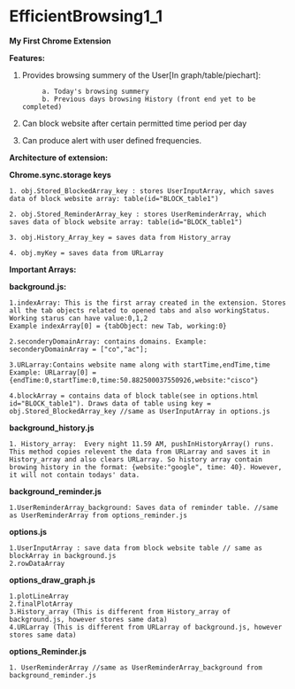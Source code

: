 # EfficientBrowsing1_1

**My First Chrome Extension**

**Features:**

1. Provides browsing summery of the User[In graph/table/piechart]:

            a. Today's browsing summery
            b. Previous days browsing History (front end yet to be completed)
            
2. Can block website after certain permitted time period per day

3. Can produce alert with user defined frequencies.


**Architecture of extension:**

**Chrome.sync.storage keys**

	1. obj.Stored_BlockedArray_key : stores UserInputArray, which saves data of block website array: table(id="BLOCK_table1") 

	2. obj.Stored_ReminderArray_key : stores UserReminderArray, which saves data of block website array: table(id="BLOCK_table1")

	3. obj.History_Array_key = saves data from History_array

	4. obj.myKey = saves data from URLarray

**Important Arrays:**

**background.js:**	

	1.indexArray: This is the first array created in the extension. Stores all the tab objects related to opened tabs and also workingStatus.
	Working starus can have value:0,1,2
	Example indexArray[0] = {tabObject: new Tab, working:0}

	2.seconderyDomainArray: contains domains. Example: seconderyDomainArray = ["co","ac"];

	3.URLarray:Contains website name along with startTime,endTime,time 
	Example: URLarray[0] = {endTime:0,startTime:0,time:50.882500037550926,website:"cisco"}

	4.blockArray = contains data of block table(see in options.html id="BLOCK_table1"). Draws data of table using key = obj.Stored_BlockedArray_key //same as UserInputArray in options.js

**background_history.js**	

	1. History_array:  Every night 11.59 AM, pushInHistoryArray() runs. This method copies relevent the data from URLarray and saves it in History_array and also clears URLarray. So history array contain browing history in the format: {website:"google", time: 40}. However, it will not contain todays' data.
           

**background_reminder.js**

	1.UserReminderArray_background: Saves data of reminder table. //same as UserReminderArray from options_reminder.js

**options.js**

	1.UserInputArray : save data from block website table // same as blockArray in background.js
	2.rowDataArray

**options_draw_graph.js**

	1.plotLineArray
	2.finalPlotArray
	3.History_array (This is different from History_array of background.js, however stores same data)
	4.URLarray (This is different from URLarray of background.js, however stores same data)

**options_Reminder.js**
	
	1. UserReminderArray //same as UserReminderArray_background from background_reminder.js
